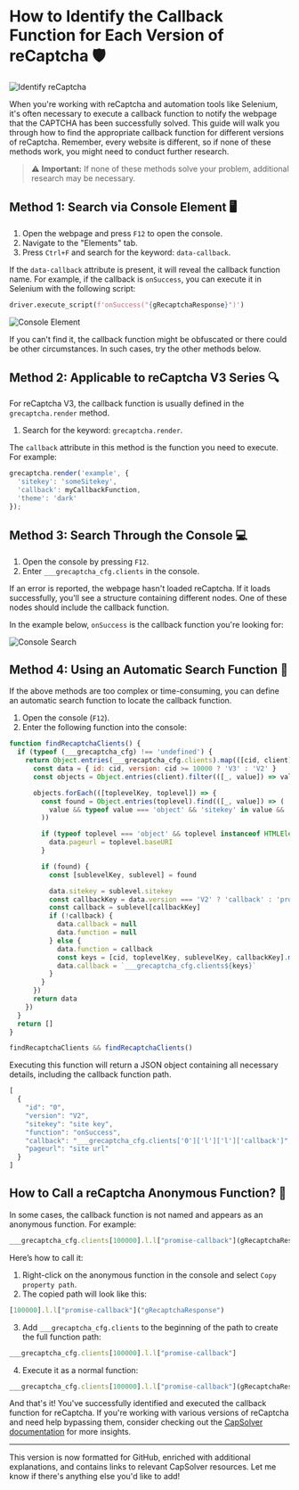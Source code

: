 

# How to Identify the Callback Function for Each Version of reCaptcha 🛡️

![Identify reCaptcha](https://assets.capsolver.com/prod/images/post/2023-05-18/ecf388d8-c0bc-4354-8352-b95928c82e73.png)

When you're working with reCaptcha and automation tools like Selenium, it's often necessary to execute a callback function to notify the webpage that the CAPTCHA has been successfully solved. This guide will walk you through how to find the appropriate callback function for different versions of reCaptcha. Remember, every website is different, so if none of these methods work, you might need to conduct further research.

> ⚠️ **Important:** If none of these methods solve your problem, additional research may be necessary.

## Method 1: Search via Console Element 🖥️

1. Open the webpage and press `F12` to open the console.
2. Navigate to the "Elements" tab.
3. Press `Ctrl+F` and search for the keyword: `data-callback`.

If the `data-callback` attribute is present, it will reveal the callback function name. For example, if the callback is `onSuccess`, you can execute it in Selenium with the following script:

```python
driver.execute_script(f'onSuccess("{gRecaptchaResponse}")')
```

![Console Element](https://assets.capsolver.com/prod/images/post/2023-05-12/fd1b9deb-7a42-443e-9eb7-22e33ed2c09e.png)

If you can't find it, the callback function might be obfuscated or there could be other circumstances. In such cases, try the other methods below.

## Method 2: Applicable to reCaptcha V3 Series 🔍

For reCaptcha V3, the callback function is usually defined in the `grecaptcha.render` method.

1. Search for the keyword: `grecaptcha.render`.

The `callback` attribute in this method is the function you need to execute. For example:

```javascript
grecaptcha.render('example', {
  'sitekey': 'someSitekey',
  'callback': myCallbackFunction,
  'theme': 'dark'
});
```

## Method 3: Search Through the Console 💻

1. Open the console by pressing `F12`.
2. Enter `___grecaptcha_cfg.clients` in the console.

If an error is reported, the webpage hasn't loaded reCaptcha. If it loads successfully, you'll see a structure containing different nodes. One of these nodes should include the callback function.

In the example below, `onSuccess` is the callback function you're looking for:

![Console Search](https://assets.capsolver.com/prod/images/post/2023-05-12/9f19a10a-20aa-4bea-91d8-1e69a4f8044c.png)

## Method 4: Using an Automatic Search Function 🤖

If the above methods are too complex or time-consuming, you can define an automatic search function to locate the callback function.

1. Open the console (`F12`).
2. Enter the following function into the console:

```javascript
function findRecaptchaClients() {
  if (typeof (___grecaptcha_cfg) !== 'undefined') {
    return Object.entries(___grecaptcha_cfg.clients).map(([cid, client]) => {
      const data = { id: cid, version: cid >= 10000 ? 'V3' : 'V2' }
      const objects = Object.entries(client).filter(([_, value]) => value && typeof value === 'object')

      objects.forEach(([toplevelKey, toplevel]) => {
        const found = Object.entries(toplevel).find(([_, value]) => (
          value && typeof value === 'object' && 'sitekey' in value && 'size' in value
        ))

        if (typeof toplevel === 'object' && toplevel instanceof HTMLElement && toplevel['tagName'] === 'DIV') {
          data.pageurl = toplevel.baseURI
        }

        if (found) {
          const [sublevelKey, sublevel] = found

          data.sitekey = sublevel.sitekey
          const callbackKey = data.version === 'V2' ? 'callback' : 'promise-callback'
          const callback = sublevel[callbackKey]
          if (!callback) {
            data.callback = null
            data.function = null
          } else {
            data.function = callback
            const keys = [cid, toplevelKey, sublevelKey, callbackKey].map((key) => `['${key}']`).join('')
            data.callback = `___grecaptcha_cfg.clients${keys}`
          }
        }
      })
      return data
    })
  }
  return []
}

findRecaptchaClients && findRecaptchaClients()
```

Executing this function will return a JSON object containing all necessary details, including the callback function path.

```javascript
[
  {
    "id": "0",
    "version": "V2",
    "sitekey": "site key",
    "function": "onSuccess",
    "callback": "___grecaptcha_cfg.clients['0']['l']['l']['callback']",
    "pageurl": "site url"
  }
]
```

## How to Call a reCaptcha Anonymous Function? 🤔

In some cases, the callback function is not named and appears as an anonymous function. For example:

```javascript
___grecaptcha_cfg.clients[100000].l.l["promise-callback"](gRecaptchaResponse)
```

Here’s how to call it:

1. Right-click on the anonymous function in the console and select `Copy property path`.
2. The copied path will look like this:

```javascript
[100000].l.l["promise-callback"]("gRecaptchaResponse")
```

3. Add `___grecaptcha_cfg.clients` to the beginning of the path to create the full function path:

```javascript
___grecaptcha_cfg.clients[100000].l.l["promise-callback"]
```

4. Execute it as a normal function:

```javascript
___grecaptcha_cfg.clients[100000].l.l["promise-callback"](gRecaptchaResponse)
```

And that's it! You've successfully identified and executed the callback function for reCaptcha. If you're working with various versions of reCaptcha and need help bypassing them, consider checking out the [CapSolver documentation](https://docs.capsolver.com/) for more insights.

---

This version is now formatted for GitHub, enriched with additional explanations, and contains links to relevant CapSolver resources. Let me know if there's anything else you'd like to add!
